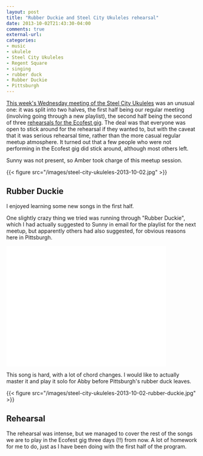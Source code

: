 ```yaml
---
layout: post
title: "Rubber Duckie and Steel City Ukuleles rehearsal"
date: 2013-10-02T21:43:30-04:00
comments: true
external-url: 
categories: 
- music
- ukulele
- Steel City Ukuleles
- Regent Square
- singing
- rubber duck
- Rubber Duckie
- Pittsburgh
---
```

[This week's Wednesday meeting of the Steel City Ukuleles](http://www.meetup.com/Steel-City-Ukuleles/events/132647852) was an unusual one: it was split into two halves, the first half being our regular meeting (involving going through a new playlist), the second half being the second of three [rehearsals for the Ecofest gig](/blog/2013/09/26/first-rehearsal-for-my-first-ukulele-gig/). The deal was that everyone was open to stick around for the rehearsal if they wanted to, but with the caveat that it was serious rehearsal time, rather than the more casual regular meetup atmosphere. It turned out that a few people who were not performing in the Ecofest gig did stick around, although most others left.

Sunny was not present, so Amber took charge of this meetup session.

{{< figure src="/images/steel-city-ukuleles-2013-10-02.jpg" >}}

## Rubber Duckie

I enjoyed learning some new songs in the first half.

One slightly crazy thing we tried was running through "Rubber Duckie", which I had actually suggested to Sunny in email for the playlist for the next meetup, but apparently others had also suggested, for obvious reasons here in Pittsburgh.

<iframe width="420" height="315" src="//www.youtube.com/embed/n-kHSXQ_wwk" frameborder="0" allowfullscreen></iframe>

This song is hard, with a lot of chord changes. I would like to actually master it and play it solo for Abby before Pittsburgh's rubber duck leaves.

{{< figure src="/images/steel-city-ukuleles-2013-10-02-rubber-duckie.jpg" >}}

## Rehearsal

The rehearsal was intense, but we managed to cover the rest of the songs we are to play in the Ecofest gig three days (!!) from now. A lot of homework for me to do, just as I have been doing with the first half of the program.
